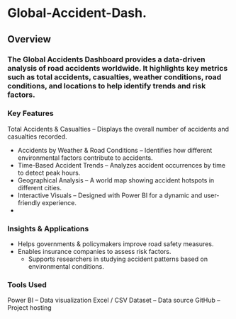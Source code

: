 # Global-Accident-Dash.
##  Overview
### The Global Accidents Dashboard provides a data-driven analysis of road accidents worldwide. It highlights key metrics such as total accidents, casualties, weather conditions, road conditions, and locations to help identify trends and risk factors.

### Key Features
Total Accidents & Casualties – Displays the overall number of accidents and casualties recorded.
- Accidents by Weather & Road Conditions – Identifies how different environmental factors contribute to accidents.
- Time-Based Accident Trends – Analyzes accident occurrences by time to detect peak hours.
 - Geographical Analysis – A world map showing accident hotspots in different cities.
- Interactive Visuals – Designed with Power BI for a dynamic and user-friendly experience.
- 
### Insights & Applications
- Helps governments & policymakers improve road safety measures.
- Enables insurance companies to assess risk factors.
  - Supports researchers in studying accident patterns based on environmental conditions.
 
 ### Tools Used
Power BI – Data visualization
Excel / CSV Dataset – Data source
GitHub – Project hosting
